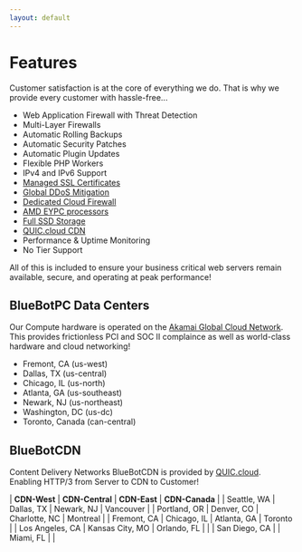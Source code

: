 ```yaml
---
layout: default
---
```

# Features

Customer satisfaction is at the core of everything we do. That is why we provide every customer with hassle-free...

- Web Application Firewall with Threat Detection
- Multi-Layer Firewalls
- Automatic Rolling Backups
- Automatic Security Patches
- Automatic Plugin Updates
- Flexible PHP Workers
- IPv4 and IPv6 Support
- [Managed SSL Certificates](https://www.letsencrypt.org/)
- [Global DDoS Mitigation](https://www.linode.com/products/ddos/)
- [Dedicated Cloud Firewall](https://www.linode.com/products/cloud-firewall/)
- [AMD EYPC processors](https://www.amd.com/en/processors/epyc-7003-series)
- [Full SSD Storage](https://www.linode.com/blog/linode/linode-cloud-ssds-double-ram-much-more/)
- [QUIC.cloud CDN](https://www.quic.cloud/quic-cloud-services-and-features/quic-cloud-cdn-service/)
- Performance & Uptime Monitoring
- No Tier Support

All of this is included to ensure your business critical web servers remain available, secure, and operating at peak performance!

## BlueBotPC Data Centers

Our Compute hardware is operated on the [Akamai Global Cloud Network](https://www.linode.com/global-infrastructure/). This provides frictionless PCI and SOC II complaince as well as world-class hardware and cloud networking!

- Fremont, CA (us-west)
- Dallas, TX (us-central)
- Chicago, IL (us-north)
- Atlanta, GA (us-southeast)
- Newark, NJ (us-northeast)
- Washington, DC (us-dc)
- Toronto, Canada (can-central)

## BlueBotCDN

Content Delivery Networks BlueBotCDN is provided by [QUIC.cloud](https://www.quic.cloud/cdn-network/). Enabling HTTP/3 from Server to CDN to Customer!

| **CDN-West**    | **CDN-Central** | **CDN-East**  | **CDN-Canada** |
| Seattle, WA     | Dallas, TX      | Newark, NJ    | Vancouver      |
| Portland, OR    | Denver, CO      | Charlotte, NC | Montreal       |
| Fremont, CA     | Chicago, IL     | Atlanta, GA   | Toronto        |
| Los Angeles, CA | Kansas City, MO | Orlando, FL   |                |
| San Diego, CA   |                 | Miami, FL     |                |
